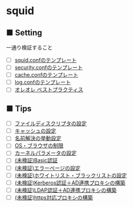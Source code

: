 # squid
## ■ Setting
一通り検証すること
- [ ] [squid.confのテンプレート](https://github.com/thetaru/memorandum/tree/master/OS/Linux/RHEL7/squid/conf_template)
- [ ] [security.confのテンプレート](https://github.com/thetaru/memorandum/tree/master/OS/Linux/RHEL7/squid/security_template)
- [ ] [cache.confのテンプレート](https://github.com/thetaru/memorandum/tree/master/OS/Linux/RHEL7/squid/cache_template)
- [ ] [log.confのテンプレート](https://github.com/thetaru/memorandum/tree/master/OS/Linux/RHEL7/squid/log_template)
- [ ] [オレオレ ベストプラクティス](https://github.com/thetaru/memorandum/tree/master/OS/Linux/RHEL7/squid/Bestpractice)
## ■ Tips
- [ ] [ファイルディスクリプタの設定](https://github.com/thetaru/memorandum/tree/master/OS/Linux/RHEL7/squid/filedescriptor)
- [ ] [キャッシュの設定](https://github.com/thetaru/memorandum/tree/master/OS/Linux/RHEL7/squid/cache)
- [ ] [名前解決の挙動設定](https://github.com/thetaru/memorandum/tree/master/OS/Linux/RHEL7/squid/NameResolution)
- [ ] [OS・ブラウザの制限](https://github.com/thetaru/memorandum/tree/master/OS/Linux/RHEL7/squid/os_browser)
- [ ] [カーネルパラメータの設定](https://github.com/thetaru/memorandum/tree/master/OS/Linux/RHEL7/squid/KernelParameter)
- [ ] [(未検証)Basic認証](https://github.com/thetaru/memorandum/tree/master/OS/Linux/RHEL7/squid/auth)
- [ ] [(未検証)エラーページの設定](https://github.com/thetaru/memorandum/tree/master/OS/Linux/RHEL7/squid/error_page)
- [ ] [(未検証)ホワイトリスト・ブラックリストの設定]()
- [ ] [(未検証)Kerberos認証＋AD連携プロキシの構築]()
- [ ] [(未検証)LDAP認証＋AD連携プロキシの構築]()
- [ ] [(未検証)https対応プロキシの構築]()
